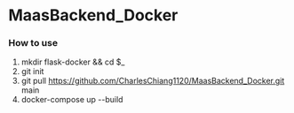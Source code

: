 ﻿# MaasBackend_Docker

### How to use
1. mkdir flask-docker && cd $_
2. git init
3. git pull https://github.com/CharlesChiang1120/MaasBackend_Docker.git main
4. docker-compose up --build
